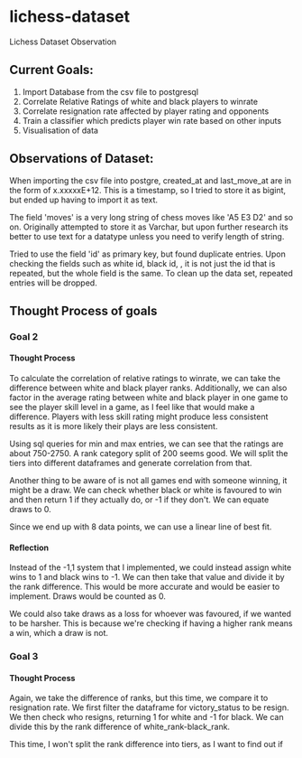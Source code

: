 # lichess-dataset
Lichess Dataset Observation

## Current Goals:
1. Import Database from the csv file to postgresql
2. Correlate Relative Ratings of white and black players to winrate
3. Correlate resignation rate affected by player rating and opponents
4. Train a classifier which predicts player win rate based on other inputs
5. Visualisation of data

## Observations of Dataset:
When importing the csv file into postgre, created_at and last_move_at are in the form of x.xxxxxE+12. This is a timestamp, so I tried to store it as bigint, but ended up having to import it as text.

The field 'moves' is a very long string of chess moves like 'A5 E3 D2' and so on. Originally attempted to store it as Varchar, but upon further research its better to use text for a datatype unless you need to verify length of string.

Tried to use the field 'id' as primary key, but found duplicate entries. Upon checking the fields such as white id, black id, , it is not just the id that is repeated, but the whole field is the same. To clean up the data set, repeated entries will be dropped.

## Thought Process of goals
### Goal 2
#### Thought Process
To calculate the correlation of relative ratings to winrate, we can take the difference between white and black player ranks. Additionally, we can also factor in the average rating between white and black player in one game to see the player skill level in a game, as I feel like that would make a difference. Players with less skill rating might produce less consistent results as it is more likely their plays are less consistent.

Using sql queries for min and max entries, we can see that the ratings are about 750-2750. A rank category split of 200 seems good. We will split the tiers into different dataframes and generate correlation from that.

Another thing to be aware of is not all games end with someone winning, it might be a draw. We can check whether black or white is favoured to win and then return 1 if they actually do, or -1 if they don't. We can equate draws to 0.

Since we end up with 8 data points, we can use a linear line of best fit.
#### Reflection
Instead of the -1,1 system that I implemented, we could instead assign white wins to 1 and black wins to -1. We can then take that value and divide it by the rank difference. This would be more accurate and would be easier to implement. Draws would be counted as 0.

We could also take draws as a loss for whoever was favoured, if we wanted to be harsher. This is because we're checking if having a higher rank means a win, which a draw is not.

### Goal 3
#### Thought Process
Again, we take the difference of ranks, but this time, we compare it to resignation rate. We first filter the dataframe for victory_status to be resign. We then check who resigns, returning 1 for white and -1 for black. We can divide this by the rank difference of white_rank-black_rank.

This time, I won't split the rank difference into tiers, as I want to find out if

